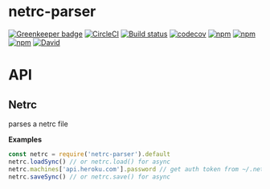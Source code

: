 # netrc-parser

[![Greenkeeper badge](https://badges.greenkeeper.io/jdxcode/node-netrc-parser.svg)](https://greenkeeper.io/)
[![CircleCI](https://circleci.com/gh/jdxcode/node-netrc-parser/tree/master.svg?style=shield)](https://circleci.com/gh/jdxcode/node-netrc-parser/tree/master)
[![Build status](https://ci.appveyor.com/api/projects/status/vxkkab97cm9lnwb9/branch/master?svg=true)](https://ci.appveyor.com/project/Heroku/node-netrc-parser/branch/master)
[![codecov](https://codecov.io/gh/jdxcode/node-netrc-parser/branch/master/graph/badge.svg)](https://codecov.io/gh/jdxcode/node-netrc-parser)
[![npm](https://img.shields.io/npm/v/netrc-parser.svg)](https://npmjs.org/package/netrc-parser)
[![npm](https://img.shields.io/npm/dw/netrc-parser.svg)](https://npmjs.org/package/netrc-parser)
[![npm](https://img.shields.io/npm/l/netrc-parser.svg)](https://github.com/jdxcode/node-netrc-parser/blob/master/package.json)
[![David](https://img.shields.io/david/jdxcode/node-netrc-parser.svg)](https://david-dm.org/jdxcode/node-netrc-parser)

# API

## Netrc

parses a netrc file

**Examples**

```javascript
const netrc = require('netrc-parser').default
netrc.loadSync() // or netrc.load() for async
netrc.machines['api.heroku.com'].password // get auth token from ~/.netrc
netrc.saveSync() // or netrc.save() for async
```
